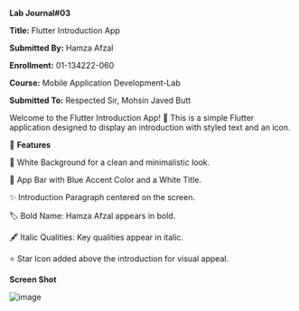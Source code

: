 
**Lab Journal#03**

**Title:** Flutter Introduction App

**Submitted By:** Hamza Afzal

**Enrollment:** 01-134222-060

**Course:** Mobile Application Development-Lab

**Submitted To:** Respected Sir, Mohsin Javed Butt

Welcome to the Flutter Introduction App! 🚀 This is a simple Flutter application designed to display an introduction with styled text and an icon.

🎯 **Features**

📌 White Background for a clean and minimalistic look.

🔹 App Bar with Blue Accent Color and a White Title.

✨ Introduction Paragraph centered on the screen.

🏷 Bold Name: Hamza Afzal appears in bold.

🖋 Italic Qualities: Key qualities appear in italic.

⭐ Star Icon added above the introduction for visual appeal.

**Screen Shot**

![image](https://github.com/user-attachments/assets/8333bbb1-28e2-4c01-a2af-0068f217b019)
